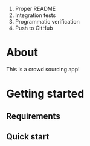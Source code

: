 1. Proper README
2. Integration tests
3. Programmatic verification
4. Push to GitHub

# About

This is a crowd sourcing app!

# Getting started

## Requirements

## Quick start